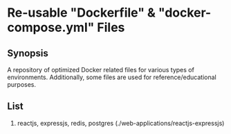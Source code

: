 # Re-usable "Dockerfile" & "docker-compose.yml" Files

## Synopsis

A repository of optimized Docker related files for various types of environments. Additionally, some files are used for reference/educational purposes.

## List

1. reactjs, expressjs, redis, postgres (./web-applications/reactjs-expressjs)
